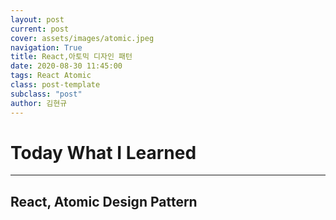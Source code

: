 ```yaml
---
layout: post
current: post
cover: assets/images/atomic.jpeg
navigation: True
title: React,아토믹 디자인 패턴
date: 2020-08-30 11:45:00
tags: React Atomic
class: post-template
subclass: "post"
author: 김현규
---
```


# Today What I Learned

<hr>

## React, Atomic Design Pattern
